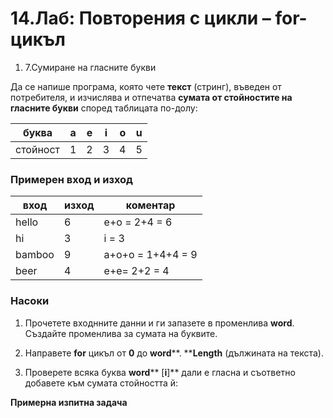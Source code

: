﻿# 14.Лаб: Повторения с цикли – for-цикъл


1. 7.Сумиране на гласните букви

Да се напише програма, която чете **текст** (стринг), въведен от потребителя, и изчислява и отпечатва **сумата от стойностите на гласните букви** според таблицата по-долу:

| буква | a | e | i | o | u |
| --- | --- | --- | --- | --- | --- |
| стойност | 1 | 2 | 3 | 4 | 5 |

### Примерен вход и изход

| **вход** | **изход** | **коментар** |
| --- | --- | --- |
| hello | 6 | e+o = 2+4 = 6 |
| hi | 3 | i = 3 |
| bamboo | 9 | a+o+o = 1+4+4 = 9 |
| beer | 4 | e+e= 2+2 = 4 |

### Насоки

1. Прочетете входнните данни и ги запазете в променлива **word**. Създайте променлива за сумата на буквите.

1. Направете **for** цикъл от **0** до **word****. ****Length** (дължината на текста).

1. Проверете всяка буква **word**** [****i****]** дали е гласна и съответно добавете към сумата стойността й:

**Примерна изпитна задача**

